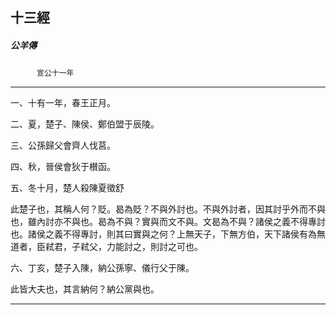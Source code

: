 

## 十三經

##### 公羊傳
　　　`宣公十一年`

* * *

一、十有一年，春王正月。

二、夏，楚子、陳侯、鄭伯盟于辰陵。

三、公孫歸父會齊人伐莒。

四、秋，晉侯會狄于櫕函。

五、冬十月，楚人殺陳夏徵舒

此楚子也，其稱人何？貶。曷為貶？不與外討也。不與外討者，因其討乎外而不與也，雖內討亦不與也。曷為不與？實與而文不與。文曷為不與？諸侯之義不得專討也。諸侯之義不得專討，則其曰實與之何？上無天子，下無方伯，天下諸侯有為無道者，臣弒君，子弒父，力能討之，則討之可也。

六、丁亥，楚子入陳，納公孫寧、儀行父于陳。

此皆大夫也，其言納何？納公黨與也。

* * *

